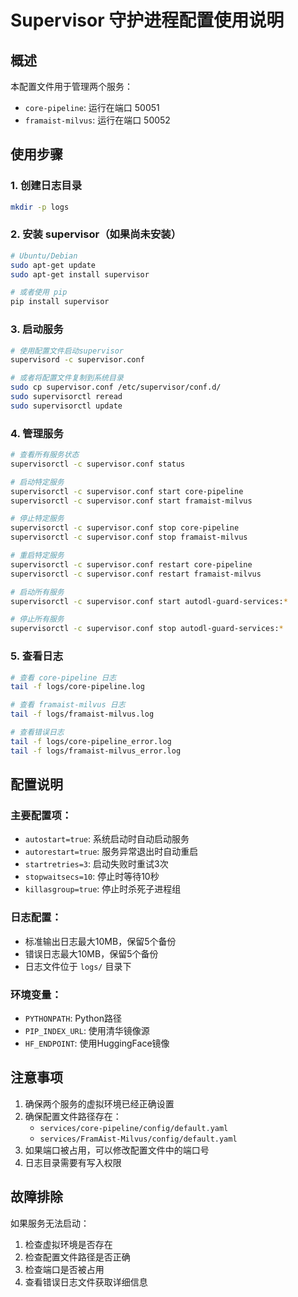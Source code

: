 # Supervisor 守护进程配置使用说明

## 概述
本配置文件用于管理两个服务：
- `core-pipeline`: 运行在端口 50051
- `framaist-milvus`: 运行在端口 50052

## 使用步骤

### 1. 创建日志目录
```bash
mkdir -p logs
```

### 2. 安装 supervisor（如果尚未安装）
```bash
# Ubuntu/Debian
sudo apt-get update
sudo apt-get install supervisor

# 或者使用 pip
pip install supervisor
```

### 3. 启动服务
```bash
# 使用配置文件启动supervisor
supervisord -c supervisor.conf

# 或者将配置文件复制到系统目录
sudo cp supervisor.conf /etc/supervisor/conf.d/
sudo supervisorctl reread
sudo supervisorctl update
```

### 4. 管理服务
```bash
# 查看所有服务状态
supervisorctl -c supervisor.conf status

# 启动特定服务
supervisorctl -c supervisor.conf start core-pipeline
supervisorctl -c supervisor.conf start framaist-milvus

# 停止特定服务
supervisorctl -c supervisor.conf stop core-pipeline
supervisorctl -c supervisor.conf stop framaist-milvus

# 重启特定服务
supervisorctl -c supervisor.conf restart core-pipeline
supervisorctl -c supervisor.conf restart framaist-milvus

# 启动所有服务
supervisorctl -c supervisor.conf start autodl-guard-services:*

# 停止所有服务
supervisorctl -c supervisor.conf stop autodl-guard-services:*
```

### 5. 查看日志
```bash
# 查看 core-pipeline 日志
tail -f logs/core-pipeline.log

# 查看 framaist-milvus 日志
tail -f logs/framaist-milvus.log

# 查看错误日志
tail -f logs/core-pipeline_error.log
tail -f logs/framaist-milvus_error.log
```

## 配置说明

### 主要配置项：
- `autostart=true`: 系统启动时自动启动服务
- `autorestart=true`: 服务异常退出时自动重启
- `startretries=3`: 启动失败时重试3次
- `stopwaitsecs=10`: 停止时等待10秒
- `killasgroup=true`: 停止时杀死子进程组

### 日志配置：
- 标准输出日志最大10MB，保留5个备份
- 错误日志最大10MB，保留5个备份
- 日志文件位于 `logs/` 目录下

### 环境变量：
- `PYTHONPATH`: Python路径
- `PIP_INDEX_URL`: 使用清华镜像源
- `HF_ENDPOINT`: 使用HuggingFace镜像

## 注意事项

1. 确保两个服务的虚拟环境已经正确设置
2. 确保配置文件路径存在：
   - `services/core-pipeline/config/default.yaml`
   - `services/FramAist-Milvus/config/default.yaml`
3. 如果端口被占用，可以修改配置文件中的端口号
4. 日志目录需要有写入权限

## 故障排除

如果服务无法启动：
1. 检查虚拟环境是否存在
2. 检查配置文件路径是否正确
3. 检查端口是否被占用
4. 查看错误日志文件获取详细信息 
